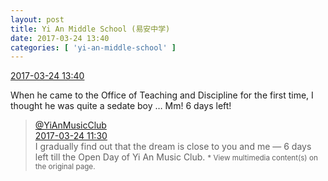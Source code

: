 ```yaml
---
layout: post
title: Yi An Middle School (易安中学)
date: 2017-03-24 13:40
categories: [ 'yi-an-middle-school' ]
---
```


<div class="weibo-info">
  <a href="http://weibo.com/6074218720/EBgBim2j9">2017-03-24 13:40</a>
</div>

When he came to the Office of Teaching and Discipline for the first time, I thought he was quite a sedate boy … Mm! 6 days left!

<!-- more -->

> <div class="weibo-post-name">
>   <a href="http://weibo.com/u/6094546964">@YiAnMusicClub</a>
> </div>
> <div class="weibo-info">
>   <a href="http://weibo.com/6094546964/EBg4Ps737">2017-03-24 11:30</a>
> </div>
> I gradually find out that the dream is close to you and me — 6 days left till the Open Day of Yi An Music Club.  
> <small>* View multimedia content(s) on the original page.</small>
